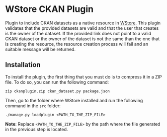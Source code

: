 # WStore CKAN Plugin

Plugin to include CKAN datasets as a native resource in [WStore](https://github.com/conwetlab/WStore). This plugin 
validates that the provided datasets are valid and that the user that creates is the owner of the dataset. If the
provided link does not point to a valid CKAN dataset or the owner of the dataset is not the same than the one that
is creating the resource, the resource creation process will fail and an suitable message will be returned.

## Installation
To install the plugin, the first thing that you must do is to compress it in a ZIP file. To do so, you can run the
following command:

```
zip ckanplugin.zip ckan_dataset.py package.json
```

Then, go to the folder where WStore installed and run the following command in the `src` folder:

```
./manage.py loadplugin <PATH_TO_THE_ZIP_FILE>
```

**Note**: Replace `<PATH_TO_THE_ZIP_FILE>` by the path where the file generated in the previous step is located.
